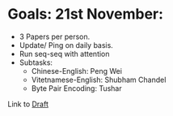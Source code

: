 # Goals: 21st November:

- 3 Papers per person.
- Update/ Ping on daily basis.
- Run seq-seq with attention
- Subtasks:
  - Chinese-English: Peng Wei
  - Vitetnamese-English: Shubham Chandel
  - Byte Pair Encoding: Tushar
  
Link to [Draft](https://www.overleaf.com/project/5bece07ef5d31633cc798df1)
